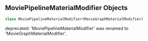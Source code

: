 ## MoviePipelineMaterialModifier Objects

```python
class MoviePipelineMaterialModifier(MovieGraphMaterialModifier)
```

deprecated: 'MoviePipelineMaterialModifier' was renamed to 'MovieGraphMaterialModifier'.

<a id="unreal.MovieGraphRenderPropertyModifier"></a>